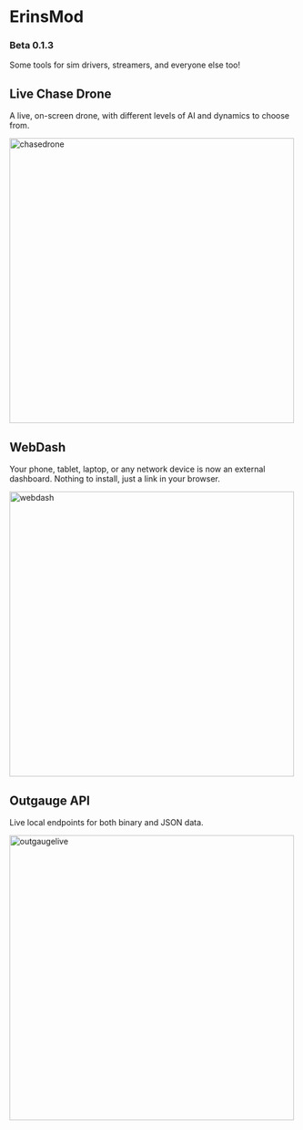 # ErinsMod
### Beta 0.1.3

Some tools for sim drivers, streamers, and everyone else too!

## Live Chase Drone

A live, on-screen drone, with different levels of AI and dynamics to choose from.

<img width="500" alt="chasedrone" src="https://github.com/user-attachments/assets/f930a8ea-80ee-4646-a617-1856d1b90026" />


## WebDash

Your phone, tablet, laptop, or any network device is now an external dashboard. Nothing to install, just a link in your browser.

<img width="500" alt="webdash" src="https://github.com/user-attachments/assets/b4621dff-ae95-4c43-8881-6feff91aa446" />

## Outgauge API

Live local endpoints for both binary and JSON data.

<img width="500" alt="outgaugelive" src="https://github.com/user-attachments/assets/32eaca18-6eec-4045-8a9e-034ed05dc253" />
